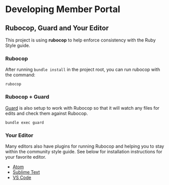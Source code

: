 # Developing Member Portal


## Rubocop, Guard and Your Editor

This project is using **rubocop** to help enforce consistency with the Ruby Style guide.

### Rubocop

After running `bundle install` in the project root, you can run rubocop with the command:

```
rubocop
```

### Rubocop + Guard
[Guard](https://github.com/guard/guard) is also setup to work with Rubocop so that it will watch any files for edits and check them against Rubocop.

```
bundle exec guard
```

### Your Editor
Many editors also have plugins for running Rubocop and helping you to stay within the community style guide. See below for installation instructions for your favorite editor.

* [Atom](https://atom.io/packages/linter-rubocop)
* [Sublime Text](https://github.com/SublimeLinter/SublimeLinter-rubocop)
* [VS Code](https://github.com/misogi/vscode-ruby-rubocop)

